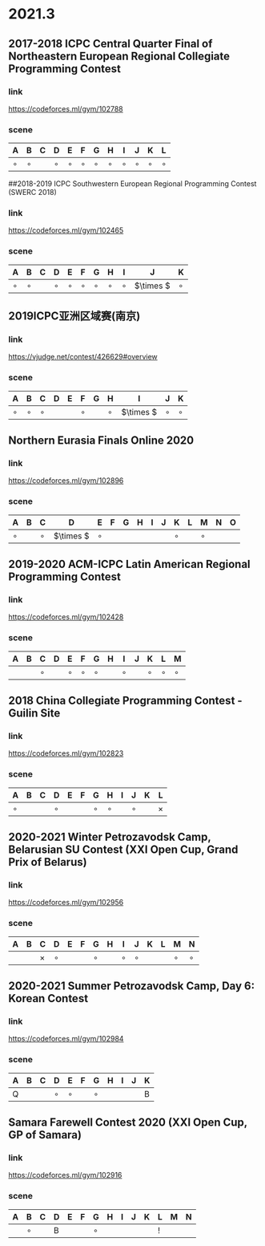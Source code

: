 # 2021.3

## 2017-2018 ICPC Central Quarter Final of Northeastern European Regional Collegiate Programming Contest

### link

https://codeforces.ml/gym/102788

### scene

| A       | B       | C    | D       | E       | F       | G       | H       | I       | J       | K       | L       |
| ------- | ------- | ---- | ------- | ------- | ------- | ------- | ------- | ------- | ------- | ------- | ------- |
| $\circ$ | $\circ$ |      | $\circ$ | $\circ$ | $\circ$ | $\circ$ | $\circ$ | $\circ$ | $\circ$ | $\circ$ | $\circ$ |

##2018-2019 ICPC Southwestern European Regional Programming Contest (SWERC 2018)

### link 

https://codeforces.ml/gym/102465

### scene

| A       | B       | C    | D       | E       | F       | G       | H       | I       | J         | K       |
| ------- | ------- | ---- | ------- | ------- | ------- | ------- | ------- | ------- | --------- | ------- |
| $\circ$ | $\circ$ |      | $\circ$ | $\circ$ | $\circ$ | $\circ$ | $\circ$ | $\circ$ | $\times $ | $\circ$ |

## 2019ICPC亚洲区域赛(南京)

### link 

https://vjudge.net/contest/426629#overview

### scene

| A       | B       | C       | D    | E    | F       | G    | H       | I         | J       | K       |
| ------- | ------- | ------- | ---- | ---- | ------- | ---- | ------- | --------- | ------- | ------- |
| $\circ$ | $\circ$ | $\circ$ |      |      | $\circ$ |      | $\circ$ | $\times $ | $\circ$ | $\circ$ |

## Northern Eurasia Finals Online 2020

### link

https://codeforces.ml/gym/102896

### scene

| A       | B    | C       | D         | E       | F    | G    | H    | I    | J    | K       | L    | M       | N    | O    |
| ------- | ---- | ------- | --------- | ------- | ---- | ---- | ---- | ---- | ---- | ------- | ---- | ------- | ---- | ---- |
| $\circ$ |      | $\circ$ | $\times $ | $\circ$ |      |      |      |      |      | $\circ$ |      | $\circ$ |      |      |

## 2019-2020 ACM-ICPC Latin American Regional Programming Contest

### link

https://codeforces.ml/gym/102428

### scene

| A    | B    | C       | D    | E       | F       | G       | H    | I       | J    | K       | L       | M       |
| ---- | ---- | ------- | ---- | ------- | ------- | ------- | ---- | ------- | ---- | ------- | ------- | ------- |
|      |      | $\circ$ |      | $\circ$ | $\circ$ | $\circ$ |      | $\circ$ |      | $\circ$ | $\circ$ | $\circ$ |

##  2018 China Collegiate Programming Contest - Guilin Site

### link

https://codeforces.ml/gym/102823

### scene

| A       | B    | C    | D       | E    | F    | G       | H       | I    | J       | K    | L        |
| ------- | ---- | ---- | ------- | ---- | ---- | ------- | ------- | ---- | ------- | ---- | -------- |
| $\circ$ |      |      | $\circ$ |      |      | $\circ$ | $\circ$ |      | $\circ$ |      | $\times$ |

## 2020-2021 Winter Petrozavodsk Camp, Belarusian SU Contest (XXI Open Cup, Grand Prix of Belarus)

### link

https://codeforces.ml/gym/102956

### scene

| A    | B    | C        | D       | E    | F    | G       | H    | I       | J       | K    | L    | M       | N       |
| ---- | ---- | -------- | ------- | ---- | ---- | ------- | ---- | ------- | ------- | ---- | ---- | ------- | ------- |
|      |      | $\times$ | $\circ$ |      |      | $\circ$ |      | $\circ$ | $\circ$ |      |      | $\circ$ | $\circ$ |

## 2020-2021 Summer Petrozavodsk Camp, Day 6: Korean Contest

### link

https://codeforces.ml/gym/102984

### scene

| A    | B    | C    | D       | E       | F    | G       | H    | I    | J    | K         |
| ---- | ---- | ---- | ------- | ------- | ---- | ------- | ---- | ---- | ---- | --------- |
|Q|      |      | $\circ$ | $\circ$ |      | $\circ$ |      |      |      | B |

## Samara Farewell Contest 2020 (XXI Open Cup, GP of Samara)

### link

https://codeforces.ml/gym/102916

### scene

| A    | B       | C    | D    | E    | F    | G       | H    | I    | J    | K    | L    | M    | N    |
| ---- | ------- | ---- | ---- | ---- | ---- | ------- | ---- | ---- | ---- | ---- | ---- | ---- | ---- |
|      | $\circ$ |      | B    |      |      | $\circ$ |      |      |      |      |   $!$   |      |      |

